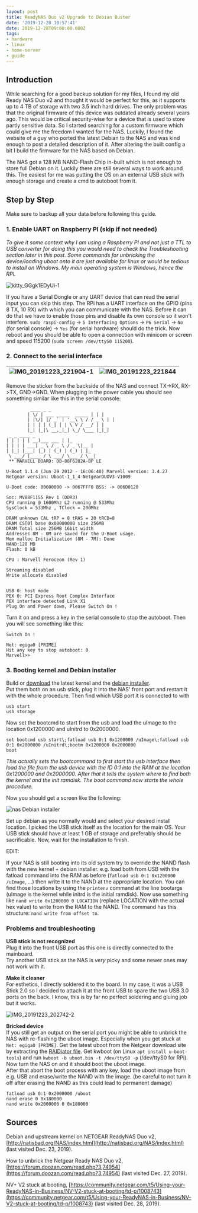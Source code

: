 ```yaml
---
layout: post
title: ReadyNAS Duo v2 Upgrade to Debian Buster
date: '2019-12-28 10:57:41'
date: 2019-12-28T09:00:00.000Z
tags:
- hardware
- linux
- home-server
- guide
---
```


## Introduction

While searching for a good backup solution for my files, I found my old Ready NAS Duo v2 and thought it would be perfect for this, as it supports up to 4 TB of storage with two 3.5 inch hard drives. The only problem was that the original firmware of this device was outdated already several years ago. This would be critical security-wise for a device that is used to store partly sensitive data. So I started searching for a custom firmware which could give me the freedom I wanted for the NAS. Luckily, I found the website of a guy who ported the latest Debian to the NAS and was kind enough to post a detailed description of it. After altering the built config a bit I build the firmware for the NAS based on Debian.

The NAS got a 128 MB NAND-Flash Chip in-built which is not enough to store full Debian on it. Luckily there are still several ways to work around this. The easiest for me was putting the OS on an external USB stick with enough storage and create a cmd to autoboot from it.

## Step by Step

Make sure to backup all your data before following this guide.

### 1. Enable UART on Raspberry PI (skip if not needed)

_To give it some context why I am using a Raspberry PI and not just a TTL to USB converter for doing this you would need to check the Troubleshooting section later in this post. Some commands for unbricking the device/loading uboot onto it are just available for linux or would be tedious to install on Windows. My main operating system is Windows, hence the RPI._

![kitty_GGgk1EDyUi-1](/assets/img/2019/12/kitty_GGgk1EDyUi-1.png)

If you have a Serial Dongle or any UART device that can read the serial input you can skip this step. The RPi has a UART interface on the GPIO (pins 8 TX, 10 RX) with which you can communicate with the NAS. Before it can do that we have to enable those pins and disable its own console so it won't interfere. `sudo raspi-config` -\> `5 Interfacing Options` -\> `P6 Serial` -\> `No` (for serial console) -\> `Yes` (for serial hardware) should do the trick. Now reboot and you should be able to open a connection with minicom or screen and speed 115200 (`sudo screen /dev/ttyS0 115200`).

### 2. Connect to the serial interface

| ![IMG_20191223_221904-1](/assets/img/2019/12/IMG_20191223_221904-1.jpg) | ![IMG_20191223_221844](/assets/img/2019/12/IMG_20191223_221844.jpg) |
| --- | --- |

Remove the sticker from the backside of the NAS and connect TX-\>RX, RX-\>TX, GND-\>GND. When plugging in the power cable you should see something similar like this in the serial console:

             ____ _ _
            | \/ | ___ _____  _____ | | |
            | |\/| |/ _` | '__\ \ / / _ \ | |
            | | | | (_| | | \ V / __/ | |
            |_| |_|\ __,_|_| \_/ \___ |_|_|
     _ _ ____ _
    | | | | | __)___ ___ | |_
    | | | | ___| _ \ / _ \ / _ \|__ |
    | |_| |___| |_) | (_) | (_) | |_
     \ ___/ |____ / \ ___/ \___ / \__|
     ** MARVELL BOARD: DB-88F6282A-BP LE
    
    U-Boot 1.1.4 (Jun 29 2012 - 16:06:40) Marvell version: 3.4.27
    Netgear version: Uboot-1_1_4-NetgearDUOV3-V1009
    
    U-Boot code: 00600000 -> 0067FFF0 BSS: -> 006D0120
    
    Soc: MV88F1155 Rev 1 (DDR3)
    CPU running @ 1600Mhz L2 running @ 533Mhz
    SysClock = 533Mhz , TClock = 200Mhz
    
    DRAM unknown CAL tRP = 8 tRAS = 20 tRCD=8
    DRAM CS[0] base 0x00000000 size 256MB
    DRAM Total size 256MB 16bit width
    Addresses 8M - 0M are saved for the U-Boot usage.
    Mem malloc Initialization (8M - 7M): Done
    NAND:128 MB
    Flash: 0 kB
    
    CPU : Marvell Feroceon (Rev 1)
    
    Streaming disabled
    Write allocate disabled
    
    
    USB 0: host mode
    PEX 0: PCI Express Root Complex Interface
    PEX interface detected Link X1
    Plug On and Power down, Please Switch On !

Turn it on and press a key in the serial console to stop the autoboot. Then you will see something like this:

    Switch On !
    
    Net: egiga0 [PRIME]
    Hit any key to stop autoboot: 0
    Marvell>>

### 3. Booting kernel and Debian installer

Build or [download](http://ftp.debian.org/debian/dists/buster/main/installer-armel/current/images/kirkwood/netboot/marvell/guruplug/uInitrd) the latest kernel and the [debian installer](http://ftp.debian.org/debian/dists/buster/main/installer-armel/current/images/kirkwood/netboot/marvell/guruplug/uImage).  
Put them both on an usb stick, plug it into the NAS' front port and restart it with the whole procedure. Then find which USB port it is connected to with

    usb start
    usb storage

Now set the bootcmd to start from the usb and load the uImage to the location 0x1200000 and uInitrd to 0x2000000.

    set bootcmd usb start\;fatload usb 0:1 0x1200000 /uImage\;fatload usb 0:1 0x2000000 /uInitrd\;bootm 0x1200000 0x2000000
    boot

_This actually sets the bootcommand to first start the usb interface then load the file from the usb device with the ID 0:1 into the RAM at the location 0x1200000 and 0x2000000. After that it tells the system where to find both the kernel and the init ramdisk. The boot command now starts the whole procedure._

Now you should get a screen like the following:

![nas Debian installer](/assets/img/2019/12/kitty_2LuXAhfwMP.png)

Set up debian as you normally would and select your desired install location. I picked the USB stick itself as the location for the main OS. Your USB stick should have at least 1 GB of storage and preferably should be sacrificable. Now, wait for the installation to finish.

EDIT:

If your NAS is still booting into its old system try to override the NAND flash with the new kernel + debian installer. e.g. load both from USB with the fatload command into the RAM as before (`fatload usb 0:1 0x1200000 /uImage`, ...) then write it to the NAND at the appropriate location. You can find those locations by using the `printenv` command at the line bootargs (uImage is the kernel while initrd is the initial ramdisk). Now use something like `nand write 0x1200000 0 LOCATION` (replace LOCATION with the actual hex value) to write from the RAM to the NAND. The command has this structure: `nand write from offset to`.

### Problems and troubleshooting

**USB stick is not recognized**  
Plug it into the front USB port as this one is directly connected to the mainboard.  
Try another USB stick as the NAS is _very_ picky and some newer ones may not work with it.

**Make it cleaner**  
For esthetics, I directly soldered it to the board. In my case, it was a USB Stick 2.0 so I decided to attach it at the front USB to spare the two USB 3.0 ports on the back. I know, this is by far no perfect soldering and gluing job but it works.

![IMG_20191223_202742-2](/assets/img/2019/12/IMG_20191223_202742-2.jpg)

**Bricked device**  
If you still get an output on the serial port you might be able to unbrick the NAS with re-flashing the uboot image. Especially when you get stuck at `Net: egiga0 [PRIME]`. Get the latest uboot from the Netgear download site by extracting the [RAIDiator file](https://www.downloads.netgear.com/files/GDC/RND2110/RAIDiator-arm-5.3.13.zip). Get kwboot (on Linux `apt install u-boot-tools`) and run `kwboot -b uboot.bin -t /dev/ttyS0 -p` (/dev/ttyS0 for RPi). Now turn the NAS on and it should boot the uboot image.  
After that abort the boot process with any key, load the uboot image from e.g. USB and erase/write the NAND with the image. (be careful to not turn it off after erasing the NAND as this could lead to permanent damage)

    fatload usb 0:1 0x2000000 /uboot
    nand erase 0 0x180000
    nand write 0x2000000 0 0x180000

## Sources

Debian and upstream kernel on NETGEAR ReadyNAS Duo v2, [http://natisbad.org/NAS/index.html](http://natisbad.org/NAS/index.html) (last visited Dec. 23, 2019).

How to unbrick the Netgear Ready NAS Duo v2, [https://forum.doozan.com/read.php?3,74954](https://forum.doozan.com/read.php?3,74954) (last visited Dec. 27, 2019).

NV+ V2 stuck at booting, [https://community.netgear.com/t5/Using-your-ReadyNAS-in-Business/NV-V2-stuck-at-booting/td-p/1008743](https://community.netgear.com/t5/Using-your-ReadyNAS-in-Business/NV-V2-stuck-at-booting/td-p/1008743) (last visited Dec. 28, 2019).

<!--kg-card-end: markdown-->